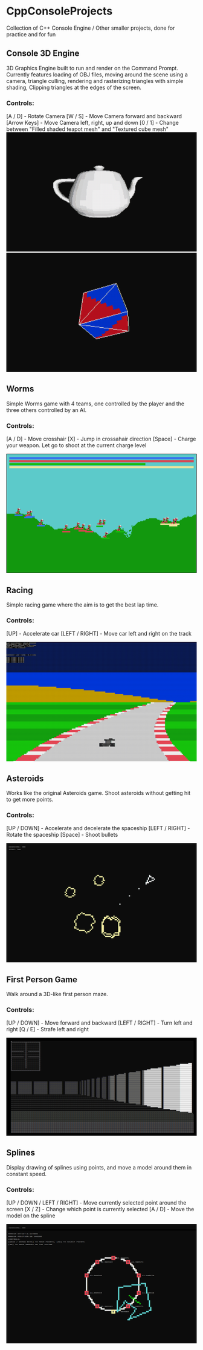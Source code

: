 # CppConsoleProjects
Collection of C++ Console Engine / Other smaller projects, done for practice and for fun

## Console 3D Engine
3D Graphics Engine built to run and render on the Command Prompt. 
Currently features loading of OBJ files, moving around the scene using a camera, triangle culling, rendering and rasterizing triangles with simple shading, Clipping triangles at the edges of the screen.
### Controls: 
[A / D] - Rotate Camera
[W / S] - Move Camera forward and backward
[Arrow Keys] - Move Camera left, right, up and down
[0 / 1] - Change between "Filled shaded teapot mesh" and "Textured cube mesh"
![3DEngine](https://github.com/jesnuka/CppConsoleProjects/blob/main/img/engine3d.png?raw=true)
![3DEngine2](https://github.com/jesnuka/CppConsoleProjects/blob/main/img/engine3d_2.png?raw=true)

## Worms
Simple Worms game with 4 teams, one controlled by the player and the three others controlled by an AI. 
### Controls: 
[A / D] - Move crosshair
[X] - Jump in crossahair direction
[Space] - Charge your weapon. Let go to shoot at the current charge level

![Worms](https://github.com/jesnuka/CppConsoleProjects/blob/main/img/worms.png?raw=true)

## Racing
Simple racing game where the aim is to get the best lap time.
### Controls: 
[UP] - Accelerate car
[LEFT / RIGHT] - Move car left and right on the track

![Racing](https://github.com/jesnuka/CppConsoleProjects/blob/main/img/racing.png?raw=true)

## Asteroids
Works like the original Asteroids game. Shoot asteroids without getting hit to get more points.
### Controls: 
[UP / DOWN] - Accelerate and decelerate the spaceship
[LEFT / RIGHT] - Rotate the spaceship
[Space] - Shoot bullets

![Asteroids](https://github.com/jesnuka/CppConsoleProjects/blob/main/img/asteroids.png?raw=true)

## First Person Game
Walk around a 3D-like first person maze.
### Controls: 
[UP / DOWN] - Move forward and backward
[LEFT / RIGHT] - Turn left and right
[Q / E] - Strafe left and right

![First Person Game](https://github.com/jesnuka/CppConsoleProjects/blob/main/img/consoleFPS.png?raw=true)

## Splines
Display drawing of splines using points, and move a model around them in constant speed.
### Controls: 
[UP / DOWN / LEFT / RIGHT] - Move currently selected point around the screen
[X / Z] - Change which point is currently selected
[A / D] - Move the model on the spline

![Splines](https://github.com/jesnuka/CppConsoleProjects/blob/main/img/splines.png?raw=true)
